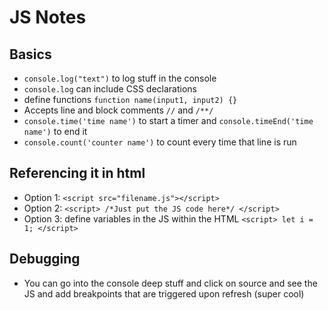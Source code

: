 # JS Notes

## Basics

- `console.log("text")` to log stuff in the console
- `console.log` can include CSS declarations
- define functions `function name(input1, input2) {}`
- Accepts line and block comments `//` and `/**/`
- `console.time('time name')` to start a timer and `console.timeEnd('time name')` to end it
- `console.count('counter name')` to count every time that line is run

## Referencing it in html

- Option 1: `<script src="filename.js"></script>`
- Option 2: `<script> /*Just put the JS code here*/ </script>`
- Option 3: define variables in the JS within the HTML `<script> let i = 1; </script>`

## Debugging

- You can go into the console deep stuff and click on source and see the JS and add breakpoints that are triggered upon refresh (super cool)